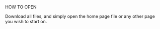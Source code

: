 HOW TO OPEN

Download all files, and simply open the home page file or any other page you wish to start on.
